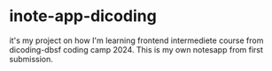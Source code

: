 # inote-app-dicoding

it's my project on how I'm learning frontend intermediete course from dicoding-dbsf coding camp 2024. This is my own notesapp from first submission.
